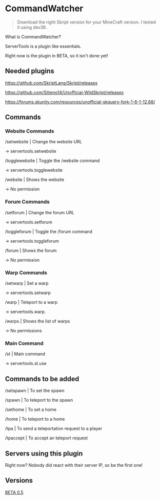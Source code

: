 # CommandWatcher
> Download the right Skript version for your MineCraft version. I tested it using dev36.

What is CommandWatcher?

ServerTools is a plugin like essentials.

Right now is the plugin in BETA, so it isn't done yet!


## Needed plugins
https://github.com/SkriptLang/Skript/releases

https://github.com/Sitieno14/Unofficial-WildSkript/releases

https://forums.skunity.com/resources/unofficial-skquery-fork-1-6-1-12.68/


## Commands 
### Website Commands
/setwebsite | Change the website URL

-> servertools.setwebsite

/togglewebsite | Toggle the /website command

-> servertools.togglewebsite

/website | Shows the website

-> No permission

### Forum Commands
/setforum | Change the forum URL

-> servertools.setforum

/toggleforum | Toggle the /forum command

-> servertools.toggleforum

/forum | Shows the forum

-> No permission

### Warp Commands
/setwarp | Set a warp

-> servertools.setwarp

/warp | Teleport to a warp

-> servertools.warp.<warpname>
  
/warps | Shows the list of warps

-> No permissions

### Main Command
/st | Main command

-> servertools.st.use


## Commands to be added
/setspawn | To set the spawn

/spawn | To teleport to the spawn

/sethome | To set a home

/home | To teleport to a home

/tpa | To send a teleportation request to a player

/tpaccept | To accept an teleport request


## Servers using this plugin
Right now? Nobody did react with their server IP, so be the first one!


## Versions
[BETA 0.5](https://github.com/JustJerBE/Skript-ServerTools/tree/BETA-0.5)
